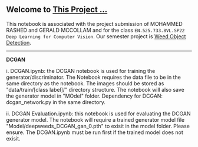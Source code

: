 ## Welcome to **[This Project ...](https://)**

This notebook is associated with the project submission of MOHAMMED RASHED and GERALD MCCOLLAM and for the class `EN.525.733.8VL.SP22 Deep Learning for Computer Vision`. Our semester project is [Weed Object Detection](https://).

<hr>

<b>DCGAN</b>

i. DCGAN.ipynb: the DCGAN notebook is used for training the generator/discriminator. The Notebook requires the data file to be in the same directory as the notebook. The images should be stored as "data/train/[class label]/" directory structure. The notebook will also save the generator model in "MOdel" folder. 
Dependency for DCGAN: dcgan_network.py in the same directory.

ii. DCGAN Evaluation.ipynb: this notebook is used for evaluating the DCGAN generator model. The notebook will require a trained generator model file "Model/deepweeds_DCGAN_gan_0.pth" to exisit in the model folder. Please ensure. The DCGAN.ipynb must be run first if the trained model does not exisit. 



